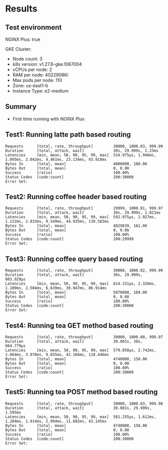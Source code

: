 # Results

## Test environment

NGINX Plus: true

GKE Cluster:

- Node count: 3
- k8s version: v1.27.8-gke.1067004
- vCPUs per node: 2
- RAM per node: 4022908Ki
- Max pods per node: 110
- Zone: us-east1-b
- Instance Type: e2-medium

## Summary

- First time running with NGINX Plus

## Test1: Running latte path based routing

```text
Requests      [total, rate, throughput]         30000, 1000.03, 999.99
Duration      [total, attack, wait]             30s, 29.999s, 1.23ms
Latencies     [min, mean, 50, 90, 95, 99, max]  524.975µs, 1.946ms, 1.095ms, 2.042ms, 4.461ms, 23.134ms, 93.918ms
Bytes In      [total, mean]                     4800000, 160.00
Bytes Out     [total, mean]                     0, 0.00
Success       [ratio]                           100.00%
Status Codes  [code:count]                      200:30000  
Error Set:
```

## Test2: Running coffee header based routing

```text
Requests      [total, rate, throughput]         29999, 1000.01, 999.97
Duration      [total, attack, wait]             30s, 29.999s, 1.021ms
Latencies     [min, mean, 50, 90, 95, 99, max]  592.975µs, 2.927ms, 1.122ms, 2.833ms, 9.549ms, 44.935ms, 130.583ms
Bytes In      [total, mean]                     4829839, 161.00
Bytes Out     [total, mean]                     0, 0.00
Success       [ratio]                           100.00%
Status Codes  [code:count]                      200:29999  
Error Set:
```

## Test3: Running coffee query based routing

```text
Requests      [total, rate, throughput]         30000, 1000.02, 999.99
Duration      [total, attack, wait]             30s, 29.999s, 803.929µs
Latencies     [min, mean, 50, 90, 95, 99, max]  614.151µs, 2.326ms, 1.109ms, 2.504ms, 6.639ms, 30.947ms, 86.914ms
Bytes In      [total, mean]                     5070000, 169.00
Bytes Out     [total, mean]                     0, 0.00
Success       [ratio]                           100.00%
Status Codes  [code:count]                      200:30000  
Error Set:
```

## Test4: Running tea GET method based routing

```text
Requests      [total, rate, throughput]         30000, 1000.00, 999.97
Duration      [total, attack, wait]             30.001s, 30s, 864.779µs
Latencies     [min, mean, 50, 90, 95, 99, max]  579.858µs, 2.742ms, 1.064ms, 3.978ms, 9.655ms, 42.104ms, 118.446ms
Bytes In      [total, mean]                     4740000, 158.00
Bytes Out     [total, mean]                     0, 0.00
Success       [ratio]                           100.00%
Status Codes  [code:count]                      200:30000  
Error Set:
```

## Test5: Running tea POST method based routing

```text
Requests      [total, rate, throughput]         30000, 1000.03, 999.98
Duration      [total, attack, wait]             30.001s, 29.999s, 1.595ms
Latencies     [min, mean, 50, 90, 95, 99, max]  581.255µs, 1.612ms, 1.204ms, 1.914ms, 2.994ms, 11.802ms, 43.145ms
Bytes In      [total, mean]                     4740000, 158.00
Bytes Out     [total, mean]                     0, 0.00
Success       [ratio]                           100.00%
Status Codes  [code:count]                      200:30000  
Error Set:
```
